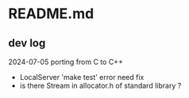 # README.md

## dev log

2024-07-05
porting from C to C++
- LocalServer
'make test' error need fix
- is there Stream in allocator.h of standard library <string>?
